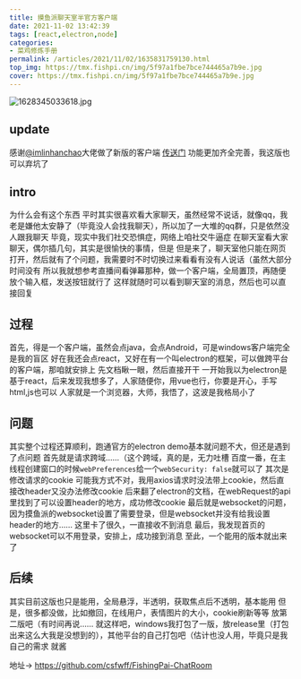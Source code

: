 ```yaml
---
title: 摸鱼派聊天室半官方客户端
date: 2021-11-02 13:42:39
tags: [react,electron,node]
categories: 
- 菜鸡修炼手册
permalink: /articles/2021/11/02/1635831759130.html
top_img: https://tmx.fishpi.cn/img/5f97a1fbe7bce744465a7b9e.jpg
cover: https://tmx.fishpi.cn/img/5f97a1fbe7bce744465a7b9e.jpg
---
```

![1628345033618.jpg](https://tmx.fishpi.cn/img/5f97a1fbe7bce744465a7b9e.jpg)


## update
感谢[@imlinhanchao](https://github.com/imlinhanchao)大佬做了新版的客户端
[传送门](https://github.com/imlinhanchao/pwl-chat)
功能更加齐全完善，我这版也可以弃坑了

## intro
为什么会有这个东西
平时其实很喜欢看大家聊天，虽然经常不说话，就像qq，我老是嫌他太安静了（毕竟没人会找我聊天），所以加了一大堆的qq群，只是依然没人跟我聊天
毕竟，现实中我们社交恐惧症，网络上咱社交牛逼症
在聊天室看大家聊天，偶尔插几句，其实是很愉快的事情，但是
但是来了，聊天室他只能在网页打开，然后就有了个问题，我需要时不时切换过来看看有没有人说话（虽然大部分时间没有
所以我就想参考直播间看弹幕那种，做一个客户端，全局置顶，再随便放个输入框，发送按钮就行了
这样就随时可以看到聊天室的消息，然后也可以直接回复

## 过程
首先，得是一个客户端，虽然会点java，会点Android，可是windows客户端完全是我的盲区
好在我还会点react，又好在有一个叫electron的框架，可以做跨平台的客户端，那咱就安排上
先文档瞅一眼，然后直接开干
一开始我以为electron是基于react，后来发现我想多了，人家随便你，用vue也行，你要是开心，手写html,js也可以
人家就是一个浏览器，大师，我悟了，这波是我格局小了

## 问题
其实整个过程还算顺利，跑通官方的electron demo基本就问题不大，但还是遇到了点问题
首先就是请求跨域……（这个跨域，真的是，无力吐槽
百度一番，在主线程创建窗口的时候`webPreferences`给一个`webSecurity: false`就可以了
其次是修改请求的cookie
可能我方式不对，我用axios请求时没法带上cookie，然后直接改header又没办法修改cookie
后来翻了electron的文档，在webRequest的api里找到了可以设置header的地方，成功修改cookie
最后就是websocket的问题，因为摸鱼派的websocket设置了需要登录，但是websocket并没有给我设置header的地方……
这里卡了很久，一直接收不到消息
最后，我发现首页的websocket可以不用登录，安排上，成功接到消息
至此，一个能用的版本就出来了

## 后续
其实目前这版也只是能用，全局悬浮，半透明，获取焦点后不透明，基本能用
但是，很多都没做，比如撤回，在线用户，表情图片的大小，cookie刷新等等
放第二版吧（有时间再说……
就这样吧，windows我打包了一版，放release里（打包出来这么大我是没想到的），其他平台的自己打包吧（估计也没人用，毕竟只是我自己的需求
就酱


地址-> https://github.com/csfwff/FishingPai-ChatRoom



